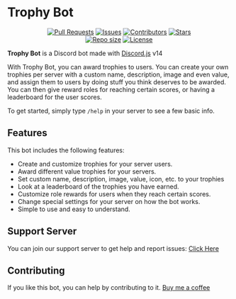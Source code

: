 # Trophy Bot
<div align="center">
  <a href = "https://github.com/AntikoreDev/trophy-bot/pulls"><img alt = "Pull Requests" src = "https://img.shields.io/github/issues-pr/AntikoreDev/trophy-bot?style=for-the-badge"></a>
  <a href = "https://github.com/AntikoreDev/trophy-bot/issues"><img alt = "Issues" src = "https://img.shields.io/github/issues/AntikoreDev/trophy-bot?style=for-the-badge"></a>
  <a href = "https://github.com/AntikoreDev/trophy-bot/graphs/contributors"><img alt = "Contributors" src = "https://img.shields.io/github/contributors/AntikoreDev/trophy-bot?style=for-the-badge"></a>
  <a href = "https://github.com/AntikoreDev/trophy-bot/stargazers"><img alt = "Stars" src = "https://img.shields.io/github/stars/AntikoreDev/trophy-bot?style=for-the-badge"></a>
  <br>
  <a href = "https://github.com/AntikoreDev/trophy-bot" onClick = "return false"><img alt = "Repo size" src = "https://img.shields.io/github/repo-size/AntikoreDev/trophy-bot?style=for-the-badge"></a>
  <a href = "https://github.com/AntikoreDev/trophy-bot/blob/main/LICENSE"><img alt = "License" src = "https://img.shields.io/github/license/AntikoreDev/trophy-bot?style=for-the-badge"></a>
</div>

**Trophy Bot** is a Discord bot made with [Discord.js](https://github.com/discordjs/discord.js) v14

With Trophy Bot, you can award trophies to users. You can create your own trophies per server with a custom name, description, image and even value, and assign them to users by doing stuff you think deserves to be awarded.
You can then give reward roles for reaching certain scores, or having a leaderboard for the user scores.

To get started, simply type `/help` in your server to see a few basic info.

## Features
This bot includes the following features:
* Create and customize trophies for your server users.
* Award different value trophies for your servers.
* Set custom name, description, image, value, icon, etc. to your trophies
* Look at a leaderboard of the trophies you have earned.
* Customize role rewards for users when they reach certain scores.
* Change special settings for your server on how the bot works.
* Simple to use and easy to understand.

## Support Server
You can join our support server to get help and report issues:
[Click Here](https://discord.gg/kNmgU44xgU)

## Contributing
If you like this bot, you can help by contributing to it.
[Buy me a coffee](https://ko-fi.com/antikore)
